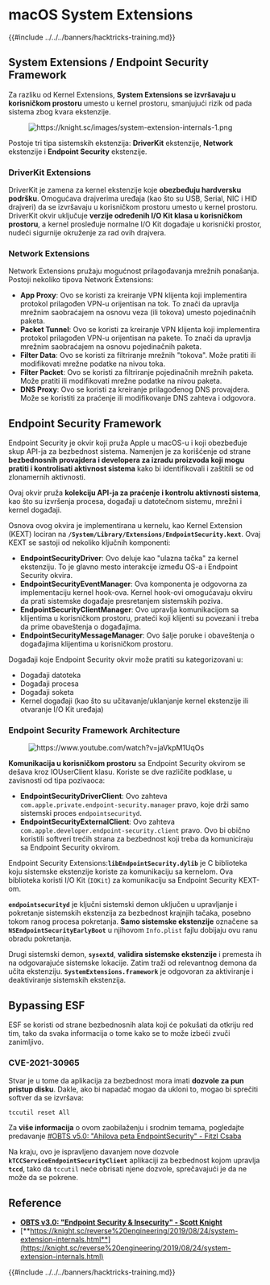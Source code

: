 # macOS System Extensions

{{#include ../../../banners/hacktricks-training.md}}

## System Extensions / Endpoint Security Framework

Za razliku od Kernel Extensions, **System Extensions se izvršavaju u korisničkom prostoru** umesto u kernel prostoru, smanjujući rizik od pada sistema zbog kvara ekstenzije.

<figure><img src="../../../images/image (606).png" alt="https://knight.sc/images/system-extension-internals-1.png"><figcaption></figcaption></figure>

Postoje tri tipa sistemskih ekstenzija: **DriverKit** ekstenzije, **Network** ekstenzije i **Endpoint Security** ekstenzije.

### **DriverKit Extensions**

DriverKit je zamena za kernel ekstenzije koje **obezbeđuju hardversku podršku**. Omogućava drajverima uređaja (kao što su USB, Serial, NIC i HID drajveri) da se izvršavaju u korisničkom prostoru umesto u kernel prostoru. DriverKit okvir uključuje **verzije određenih I/O Kit klasa u korisničkom prostoru**, a kernel prosleđuje normalne I/O Kit događaje u korisnički prostor, nudeći sigurnije okruženje za rad ovih drajvera.

### **Network Extensions**

Network Extensions pružaju mogućnost prilagođavanja mrežnih ponašanja. Postoji nekoliko tipova Network Extensions:

- **App Proxy**: Ovo se koristi za kreiranje VPN klijenta koji implementira protokol prilagođen VPN-u orijentisan na tok. To znači da upravlja mrežnim saobraćajem na osnovu veza (ili tokova) umesto pojedinačnih paketa.
- **Packet Tunnel**: Ovo se koristi za kreiranje VPN klijenta koji implementira protokol prilagođen VPN-u orijentisan na pakete. To znači da upravlja mrežnim saobraćajem na osnovu pojedinačnih paketa.
- **Filter Data**: Ovo se koristi za filtriranje mrežnih "tokova". Može pratiti ili modifikovati mrežne podatke na nivou toka.
- **Filter Packet**: Ovo se koristi za filtriranje pojedinačnih mrežnih paketa. Može pratiti ili modifikovati mrežne podatke na nivou paketa.
- **DNS Proxy**: Ovo se koristi za kreiranje prilagođenog DNS provajdera. Može se koristiti za praćenje ili modifikovanje DNS zahteva i odgovora.

## Endpoint Security Framework

Endpoint Security je okvir koji pruža Apple u macOS-u i koji obezbeđuje skup API-ja za bezbednost sistema. Namenjen je za korišćenje od strane **bezbednosnih provajdera i developera za izradu proizvoda koji mogu pratiti i kontrolisati aktivnost sistema** kako bi identifikovali i zaštitili se od zlonamernih aktivnosti.

Ovaj okvir pruža **kolekciju API-ja za praćenje i kontrolu aktivnosti sistema**, kao što su izvršenja procesa, događaji u datotečnom sistemu, mrežni i kernel događaji.

Osnova ovog okvira je implementirana u kernelu, kao Kernel Extension (KEXT) lociran na **`/System/Library/Extensions/EndpointSecurity.kext`**. Ovaj KEXT se sastoji od nekoliko ključnih komponenti:

- **EndpointSecurityDriver**: Ovo deluje kao "ulazna tačka" za kernel ekstenziju. To je glavno mesto interakcije između OS-a i Endpoint Security okvira.
- **EndpointSecurityEventManager**: Ova komponenta je odgovorna za implementaciju kernel hook-ova. Kernel hook-ovi omogućavaju okviru da prati sistemske događaje presretanjem sistemskih poziva.
- **EndpointSecurityClientManager**: Ovo upravlja komunikacijom sa klijentima u korisničkom prostoru, prateći koji klijenti su povezani i treba da prime obaveštenja o događajima.
- **EndpointSecurityMessageManager**: Ovo šalje poruke i obaveštenja o događajima klijentima u korisničkom prostoru.

Događaji koje Endpoint Security okvir može pratiti su kategorizovani u:

- Događaji datoteka
- Događaji procesa
- Događaji soketa
- Kernel događaji (kao što su učitavanje/uklanjanje kernel ekstenzije ili otvaranje I/O Kit uređaja)

### Endpoint Security Framework Architecture

<figure><img src="../../../images/image (1068).png" alt="https://www.youtube.com/watch?v=jaVkpM1UqOs"><figcaption></figcaption></figure>

**Komunikacija u korisničkom prostoru** sa Endpoint Security okvirom se dešava kroz IOUserClient klasu. Koriste se dve različite podklase, u zavisnosti od tipa pozivaoca:

- **EndpointSecurityDriverClient**: Ovo zahteva `com.apple.private.endpoint-security.manager` pravo, koje drži samo sistemski proces `endpointsecurityd`.
- **EndpointSecurityExternalClient**: Ovo zahteva `com.apple.developer.endpoint-security.client` pravo. Ovo bi obično koristili softveri trećih strana za bezbednost koji treba da komuniciraju sa Endpoint Security okvirom.

Endpoint Security Extensions:**`libEndpointSecurity.dylib`** je C biblioteka koju sistemske ekstenzije koriste za komunikaciju sa kernelom. Ova biblioteka koristi I/O Kit (`IOKit`) za komunikaciju sa Endpoint Security KEXT-om.

**`endpointsecurityd`** je ključni sistemski demon uključen u upravljanje i pokretanje sistemskih ekstenzija za bezbednost krajnjih tačaka, posebno tokom ranog procesa pokretanja. **Samo sistemske ekstenzije** označene sa **`NSEndpointSecurityEarlyBoot`** u njihovom `Info.plist` fajlu dobijaju ovu ranu obradu pokretanja.

Drugi sistemski demon, **`sysextd`**, **validira sistemske ekstenzije** i premesta ih na odgovarajuće sistemske lokacije. Zatim traži od relevantnog demona da učita ekstenziju. **`SystemExtensions.framework`** je odgovoran za aktiviranje i deaktiviranje sistemskih ekstenzija.

## Bypassing ESF

ESF se koristi od strane bezbednosnih alata koji će pokušati da otkriju red tim, tako da svaka informacija o tome kako se to može izbeći zvuči zanimljivo.

### CVE-2021-30965

Stvar je u tome da aplikacija za bezbednost mora imati **dozvole za pun pristup disku**. Dakle, ako bi napadač mogao da ukloni to, mogao bi sprečiti softver da se izvršava:
```bash
tccutil reset All
```
Za **više informacija** o ovom zaobilaženju i srodnim temama, pogledajte predavanje [#OBTS v5.0: "Ahilova peta EndpointSecurity" - Fitzl Csaba](https://www.youtube.com/watch?v=lQO7tvNCoTI)

Na kraju, ovo je ispravljeno davanjem nove dozvole **`kTCCServiceEndpointSecurityClient`** aplikaciji za bezbednost kojom upravlja **`tccd`**, tako da `tccutil` neće obrisati njene dozvole, sprečavajući je da ne može da se pokrene.

## Reference

- [**OBTS v3.0: "Endpoint Security & Insecurity" - Scott Knight**](https://www.youtube.com/watch?v=jaVkpM1UqOs)
- [**https://knight.sc/reverse%20engineering/2019/08/24/system-extension-internals.html**](https://knight.sc/reverse%20engineering/2019/08/24/system-extension-internals.html)

{{#include ../../../banners/hacktricks-training.md}}
